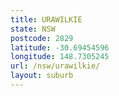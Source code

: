 ```yaml
---
title: URAWILKIE
state: NSW
postcode: 2829
latitude: -30.69454596
longitude: 148.7305245
url: /nsw/urawilkie/
layout: suburb
---
```

